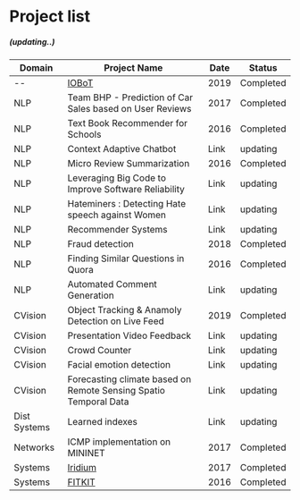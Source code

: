 
# Project list
#####  (updating..)

Domain | Project Name  | Date | Status |
------------- | -------------  | ------------- | --------
  --  | [IOBoT](https://github.com/thefr33radical/Codeathons/tree/master/MIT_FINRA_19/IOBot) | 2019 | Completed
 NLP | Team BHP - Prediction of Car Sales based on User Reviews | 2017 | Completed
 NLP | Text Book Recommender for Schools  | 2016 | Completed
 NLP | Context Adaptive Chatbot   | Link | updating
 NLP | Micro Review Summarization  | 2016 | Completed
 NLP | Leveraging Big Code to Improve Software Reliability  | Link | updating
 NLP | Hateminers : Detecting Hate speech against Women  | Link | updating
 NLP | Recommender Systems  | Link | updating
 NLP | Fraud detection  | 2018 | Completed
 NLP | Finding Similar Questions in Quora  | 2016 | Completed
 NLP | Automated Comment Generation  | Link | updating
 CVision | Object Tracking & Anamoly Detection on Live Feed  | 2019 | Completed
CVision | Presentation Video Feedback  | Link | updating
CVision | Crowd Counter	 | Link | updating
CVision | Facial emotion detection  | Link | updating
CVision | Forecasting climate based on Remote Sensing Spatio Temporal Data  | Link | updating
Dist Systems | Learned indexes  | Link | updating
 Networks | ICMP implementation on MININET | 2017 | Completed
 Systems | [Iridium](https://github.com/thefr33radical/projects/blob/master/systems/IRIDIUM/README.MD)  | 2017 | Completed
  Systems | [FITKIT](https://github.com/thefr33radical/projects/blob/master/others/FITKIT/readme.md)  | 2016 | Completed





